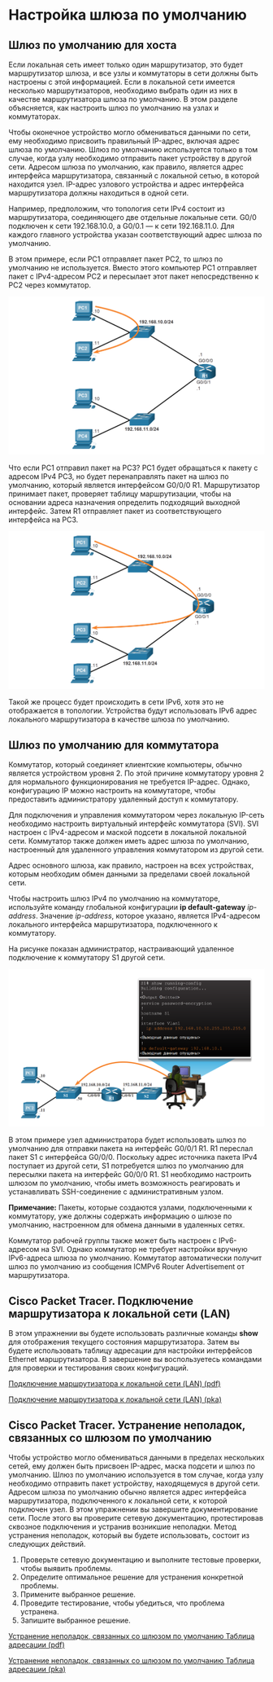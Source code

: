 # Настройка шлюза по умолчанию

<!-- 10.3.1 -->
## Шлюз по умолчанию для хоста

Если локальная сеть имеет только один маршрутизатор, это будет маршрутизатор шлюза, и все узлы и коммутаторы в сети должны быть настроены с этой информацией. Если в локальной сети имеется несколько маршрутизаторов, необходимо выбрать один из них в качестве маршрутизатора шлюза по умолчанию. В этом разделе объясняется, как настроить шлюз по умолчанию на узлах и коммутаторах.

Чтобы оконечное устройство могло обмениваться данными по сети, ему необходимо присвоить правильный IP-адрес, включая адрес шлюза по умолчанию. Шлюз по умолчанию используется только в том случае, когда узлу необходимо отправить пакет устройству в другой сети. Адресом шлюза по умолчанию, как правило, является адрес интерфейса маршрутизатора, связанный с локальной сетью, в которой находится узел. IP-адрес узлового устройства и адрес интерфейса маршрутизатора должны находиться в одной сети.

Например, предположим, что топология сети IPv4 состоит из маршрутизатора, соединяющего две отдельные локальные сети. G0/0 подключен к сети 192.168.10.0, а G0/0.1 — к сети 192.168.11.0. Для каждого главного устройства указан соответствующий адрес шлюза по умолчанию.

В этом примере, если PC1 отправляет пакет PC2, то шлюз по умолчанию не используется. Вместо этого компьютер PC1 отправляет пакет с IPv4-адресом PC2 и пересылает этот пакет непосредственно к PC2 через коммутатор.

![](./assets/10.3.1-1.png)
<!-- /courses/itn-dl/aeed2ea2-34fa-11eb-ad9a-f74babed41a6/af224860-34fa-11eb-ad9a-f74babed41a6/assets/2e20ca53-1c25-11ea-81a0-ffc2c49b96bc.svg -->

Что если PC1 отправил пакет на PC3? PC1 будет обращаться к пакету с адресом IPv4 PC3, но будет перенаправлять пакет на шлюз по умолчанию, который является интерфейсом G0/0/0 R1. Маршрутизатор принимает пакет, проверяет таблицу маршрутизации, чтобы на основании адреса назначения определить подходящий выходной интерфейс. Затем R1 отправляет пакет из соответствующего интерфейса на PC3.

![](./assets/10.3.1-2.png)
<!-- /courses/itn-dl/aeed2ea2-34fa-11eb-ad9a-f74babed41a6/af224860-34fa-11eb-ad9a-f74babed41a6/assets/2e20f161-1c25-11ea-81a0-ffc2c49b96bc.svg -->

Такой же процесс будет происходить в сети IPv6, хотя это не отображается в топологии. Устройства будут использовать IPv6 адрес локального маршрутизатора в качестве шлюза по умолчанию.

<!-- 10.3.2 -->
## Шлюз по умолчанию для коммутатора

Коммутатор, который соединяет клиентские компьютеры, обычно является устройством уровня 2. По этой причине коммутатору уровня 2 для нормального функционирования не требуется IP-адрес. Однако, конфигурацию IP можно настроить на коммутаторе, чтобы предоставить администратору удаленный доступ к коммутатору.

Для подключения и управления коммутатором через локальную IP-сеть необходимо настроить виртуальный интерфейс коммутатора (SVI). SVI настроен с IPv4-адресом и маской подсети в локальной локальной сети. Коммутатор также должен иметь адрес шлюза по умолчанию, настроенный для удаленного управления коммутатором из другой сети.

Адрес основного шлюза, как правило, настроен на всех устройствах, которым необходим обмен данными за пределами своей локальной сети.

Чтобы настроить шлюз IPv4 по умолчанию на коммутаторе, используйте команду глобальной конфигурации **ip default-gateway** _ip-address_. Значение _ip-address_, которое указано, является IPv4-адресом локального интерфейса маршрутизатора, подключенного к коммутатору.

На рисунке показан администратор, настраивающий удаленное подключение к коммутатору S1 другой сети.

![](./assets/10.3.2.png)
<!-- /courses/itn-dl/aeed2ea2-34fa-11eb-ad9a-f74babed41a6/af224860-34fa-11eb-ad9a-f74babed41a6/assets/2e211873-1c25-11ea-81a0-ffc2c49b96bc.svg -->

В этом примере узел администратора будет использовать шлюз по умолчанию для отправки пакета на интерфейс G0/0/1 R1. R1 переслал пакет S1 с интерфейса G0/0/0. Поскольку адрес источника пакета IPv4 поступает из другой сети, S1 потребуется шлюз по умолчанию для пересылки пакета на интерфейс G0/0/0 R1. S1 необходимо настроить шлюзом по умолчанию, чтобы иметь возможность реагировать и устанавливать SSH-соединение с административным узлом.

**Примечание:** Пакеты, которые создаются узлами, подключенными к коммутатору, уже должны содержать информацию о шлюзе по умолчанию, настроенном для обмена данными в удаленных сетях.

Коммутатор рабочей группы также может быть настроен с IPv6-адресом на SVI. Однако коммутатор не требует настройки вручную IPv6-адреса шлюза по умолчанию. Коммутатор автоматически получит шлюз по умолчанию из сообщения ICMPv6 Router Advertisement от маршрутизатора.

<!-- 10.3.3 -->
<!-- syntax -->

<!-- 10.3.4 -->
## Cisco Packet Tracer. Подключение маршрутизатора к локальной сети (LAN)

В этом упражнении вы будете использовать различные команды **show** для отображения текущего состояния маршрутизатора. Затем вы будете использовать таблицу адресации для настройки интерфейсов Ethernet маршрутизатора. В завершение вы воспользуетесь командами для проверки и тестирования своих конфигураций.

[Подключение маршрутизатора к локальной сети (LAN) (pdf)](./assets/10.3.4-packet-tracer---connect-a-router-to-a-lan.pdf)

[Подключение маршрутизатора к локальной сети (LAN) (pka)](./assets/10.3.4-packet-tracer---connect-a-router-to-a-lan.pka)

<!-- 10.3.5 -->
## Cisco Packet Tracer. Устранение неполадок, связанных со шлюзом по умолчанию

Чтобы устройство могло обмениваться данными в пределах нескольких сетей, ему должен быть присвоен IP-адрес, маска подсети и шлюз по умолчанию. Шлюз по умолчанию используется в том случае, когда узлу необходимо отправить пакет устройству, находящемуся в другой сети. Адресом шлюза по умолчанию обычно является адрес интерфейса маршрутизатора, подключенного к локальной сети, к которой подключен узел. В этом упражнении вы завершите документирование сети. После этого вы проверите сетевую документацию, протестировав сквозное подключения и устранив возникшие неполадки. Метод устранения неполадок, который вы будете использовать, состоит из следующих действий.

1.  Проверьте сетевую документацию и выполните тестовые проверки, чтобы выявить проблемы.
2.  Определите оптимальное решение для устранения конкретной проблемы.
3.  Примените выбранное решение.
4.  Проведите тестирование, чтобы убедиться, что проблема устранена.
5.  Запишите выбранное решение.

[Устранение неполадок, связанных со шлюзом по умолчанию Таблица адресации (pdf)](./assets/10.3.5-packet-tracer---troubleshoot-default-gateway-issues.pdf)

[Устранение неполадок, связанных со шлюзом по умолчанию Таблица адресации (pka)](./assets/10.3.5-packet-tracer---troubleshoot-default-gateway-issues.pka)

